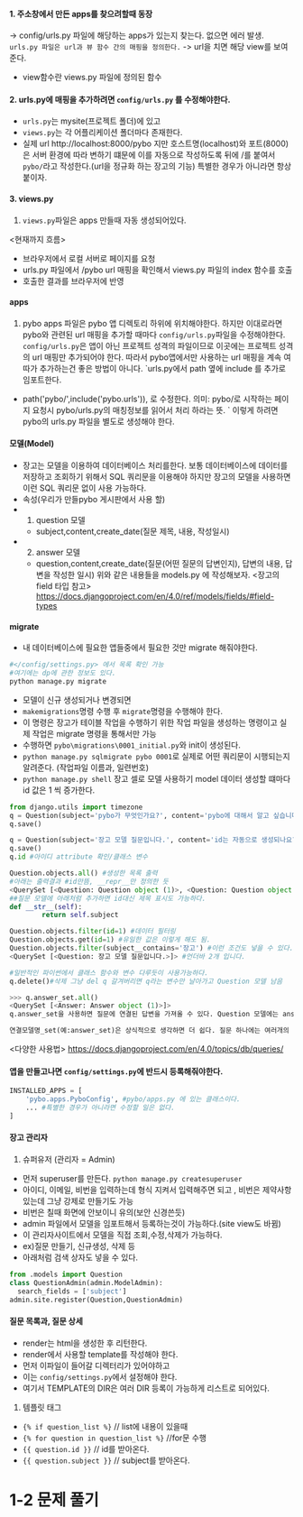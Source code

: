 #### 1. 주소창에서 만든 apps를 찾으려할때 동장
-> config/urls.py 파일에 해당하는 apps가 있는지 찾는다.
없으면 에러 발생.
`urls.py 파일은 url과 뷰 함수 간의 매핑을 정의한다.`
-> url을 치면 해당 view를 보여준다.
- view함수란 views.py 파일에 정의된 함수


#### 2. urls.py에 매핑을 추가하려면 `config/urls.py` 를 수정해야한다.
- `urls.py`는 mysite(프로젝트 폴더)에 있고
- `views.py`는 각 어플리케이션 폴더마다 존재한다.
- 실제 url http://localhost:8000/pybo 지만
호스트명(localhost)와 포트(8000)은 서버 환경에 따라 변하기 떄문에
이를 자동으로 작성하도록 뒤에 /를 붙여서 `pybo/`라고 작성한다.(url을 정규화 하는 장고의 기능) 특별한 경우가 아니라면 항상 붙이자.

#### 3. views.py
1. `views.py`파일은 apps 만들때 자동 생성되어있다.


<현재까지 흐름>
- 브라우저에서 로컬 서버로 페이지를 요청
- urls.py 파일에서 /pybo url 매핑을 확인해서
 views.py 파일의 index 함수를 호출
- 호출한 결과를 브라우저에 반영

#### apps
1. pybo apps 파일은 pybo 앱 디렉토리 하위에 위치해야한다.
하지만 이대로라면 pybo와 관련된 url 매핑을 추가할 때마다
`config/urls.py`파일을 수정해야한다.
`config/urls.py`은 앱이 아닌 프로젝트 성격의 파일이므로
이곳에는 프로젝트 성격의 url 매핑만 추가되어야 한다.
따라서 pybo앱에서만 사용하는 url 매핑을 계속 여따가 추가하는건
좋은 방법이 아니다.
`urls.py에서 path 옆에 include 를 추가로 임포트한다.
- path('pybo/',include('pybo.urls')), 로 수정한다.
의미: pybo/로 시작하는 페이지 요청시 pybo/urls.py의 매칭정보를 읽어서 처리 하라는 뜻. `
이렇게 하려면 pybo의 urls.py 파일을 별도로 생성해야 한다.

#### 모델(Model)
- 장고는 모델을 이용하여 데이터베이스 처리를한다.
보통 데이터베이스에 데이터를 저장하고 조회하기 위해서
SQL 쿼리문을 이용해야 하지만 장고의 모델을 사용하면
이런 SQL 쿼리문 없이 사용 가능하다.
- 속성(우리가 만들pybo 게시판에서 사용 할)
- 1. question 모델
   - subject,content,create_date(질문 제목, 내용, 작성일시)
- 2. answer 모델
   - question,content,create_date(질문(어떤 질문의 답변인지), 답변의 내용, 답변을 작성한 일시)
위와 같은 내용들을 models.py 에 작성해보자.
<장고의 field 타입 참고>
https://docs.djangoproject.com/en/4.0/ref/models/fields/#field-types

#### migrate
- 내 데이터베이스에 필요한 앱들중에서 필요한 것만 migrate 해줘야한다.
```python
#</config/settings.py> 에서 목록 확인 가능
#여기에는 dp에 관한 정보도 있다.
python manage.py migrate
```
- 모델이 신규 생성되거나 변경되면
- `makemigrations`명령 수행 후 `migrate`명령을 수행해야 한다.
- 이 명령은 장고가 테이블 작업을 수행하기 위한 작업 파일을 생성하는 명령이고 실제 작업은 migrate 명령을 통해서만 가능
- 수행하면 `pybo\migrations\0001_initial.py`와 init이 생성된다.
- `python manage.py sqlmigrate pybo 0001`로 실제로 어떤
쿼리문이 시행되는지 알려준다. (작업파일 이름과, 일련번호)
- `python manage.py shell` 장고 셀로 모델 사용하기
  model 데이터 생성할 떄마다 id 값은 1 씩 증가한다.
```python
from django.utils import timezone
q = Question(subject='pybo가 무엇인가요?', content='pybo에 대해서 알고 싶습니다.', create_date=timezone.now())
q.save()

q = Question(subject='장고 모델 질문입니다.', content='id는 자동으로 생성되나요?', create_date=timezone.now())
q.save()
q.id #아이디 attribute 확인/클래스 변수

Question.objects.all() #생성한 목록 출력
#아래는 출력결과 #id만뜸, __repr__만 정의한 듯
<QuerySet [<Question: Question object (1)>, <Question: Question object (2)>]>
##질문 모델에 아래처럼 추가하면 id대신 제목 표시도 가능하다.
def __str__(self):
        return self.subject

Question.objects.filter(id=1) #데이터 필터링
Question.objects.get(id=1) #유일한 값은 이렇게 해도 됨.
Question.objects.filter(subject__contains='장고') #이런 조건도 넣을 수 있다.
<QuerySet [<Question: 장고 모델 질문입니다.>]> #언더바 2개 입니다.

#일반적인 파이썬에서 클래스 함수와 변수 다루듯이 사용가능하다.
q.delete()#삭제 그냥 del q 갈겨버리면 q라는 변수만 날아가고 Question 모델 남음

>>> q.answer_set.all()
<QuerySet [<Answer: Answer object (1)>]>
q.answer_set을 사용하면 질문에 연결된 답변을 가져올 수 있다. Question 모델에는 answer_set 이라는 속성이 없지만 Answer 모델에 Question 모델이 ForignKey로 연결되어 있기 때문에 q.answer_set 과 같은 역방향 접근이 가능하다.

연결모델명_set(예:answer_set)은 상식적으로 생각하면 더 쉽다. 질문 하나에는 여러개의 답변이 가능하므로 q.answer_set이 가능하지만 답변 하나에는 여러개의 질문이 있을 수 없으므로 a.question_set은 불가능하다. 답변 하나에는 질문 하나만 가능하기 때문에 a.question만 가능하다.

```
<다양한 사용법>
https://docs.djangoproject.com/en/4.0/topics/db/queries/



#### 앱을 만들고나면 `config/settings.py`에 반드시 등록해줘야한다.
``` python
INSTALLED_APPS = [
    'pybo.apps.PyboConfig', #pybo/apps.py 에 있는 클래스이다.
    ... #특별한 경우가 아니라면 수정할 일은 없다.
]
```


#### 장고 관리자
1. 슈퍼유저 (관리자 = Admin)
- 먼저 superuser를 만든다. `python manage.py createsuperuser`
- 아이디, 이메일, 비번을 입력하는데 형식 지켜서 입력해주면 되고 , 비번은 제약사항있는데 그냥 강제로 만들기도 가능
- 비번은 칠때 화면에 안보이니 유의(보안 신경쓴듯)
- admin 파일에서 모델을 임포트해서 등록하는것이 가능하다.(site view도 바뀜)
- 이 관리자사이트에서 모델을 직접 조회,수정,삭제가 가능하다.
- ex)질문 만들기, 신규생성, 삭제 등
- 아래처럼 검색 상자도 넣을 수 있다.
```python
from .models import Question
class QuestionAdmin(admin.ModelAdmin):
  search_fields = ['subject']
admin.site.register(Question,QuestionAdmin)
```

#### 질문 목록과, 질문 상세
- render는 html을 생성한 후 리턴한다.
- render에서 사용할 template를 작성해야 한다.
- 먼저 이파일이 들어갈 디렉터리가 있어야하고
- 이는 `config/settings.py`에서 설정해야 한다.
- 여기서 TEMPLATE의 DIR은 여러 DIR 등록이 가능하게 리스트로 되어있다.

1. 템플릿 태그
- `{% if question_list %}` // list에 내용이 있을때
- `{% for question in question_list %}` //for문 수행
- `{{ question.id }}` // id를 받아온다.
- `{{ question.subject }}` // subject를 받아온다.












# 1-2 문제 풀기